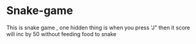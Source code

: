 # Snake-game
This is snake game , one hidden thing is when you press 'J" then it score will inc by 50 without feeding food to snake
